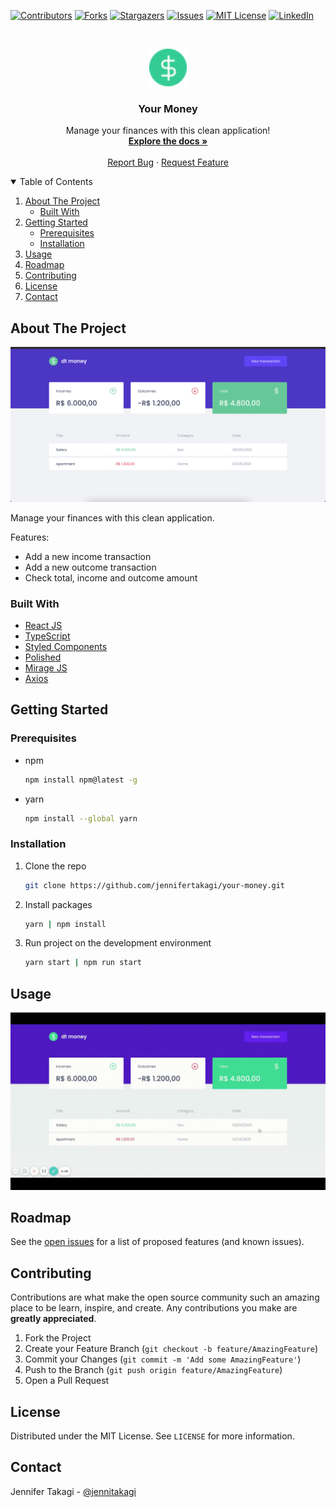 <!-- Inspired by https://github.com/jennifertakagi/your-money -->

<!-- PROJECT SHIELDS -->
[![Contributors][contributors-shield]][contributors-url]
[![Forks][forks-shield]][forks-url]
[![Stargazers][stars-shield]][stars-url]
[![Issues][issues-shield]][issues-url]
[![MIT License][license-shield]][license-url]
[![LinkedIn][linkedin-shield]][linkedin-url]



<!-- PROJECT LOGO -->
<br />
<p align="center">
  <a href="https://github.com/jennifertakagi/your-money">
    <img src="docs/logo.png" alt="Logo" width="60" height="60">
  </a>

  <h3 align="center">Your Money</h3>

  <p align="center">
    Manage your finances with this clean application!
    <br />
    <a href="https://github.com/jennifertakagi/your-money"><strong>Explore the docs »</strong></a>
    <br />
    <br />
    <a href="https://github.com/jennifertakagi/your-money/issues">Report Bug</a>
    ·
    <a href="https://github.com/jennifertakagi/your-money/issues">Request Feature</a>
  </p>
</p>



<!-- TABLE OF CONTENTS -->
<details open="open">
  <summary>Table of Contents</summary>
  <ol>
    <li>
      <a href="#about-the-project">About The Project</a>
      <ul>
        <li><a href="#built-with">Built With</a></li>
      </ul>
    </li>
    <li>
      <a href="#getting-started">Getting Started</a>
      <ul>
        <li><a href="#prerequisites">Prerequisites</a></li>
        <li><a href="#installation">Installation</a></li>
      </ul>
    </li>
    <li><a href="#usage">Usage</a></li>
    <li><a href="#roadmap">Roadmap</a></li>
    <li><a href="#contributing">Contributing</a></li>
    <li><a href="#license">License</a></li>
    <li><a href="#contact">Contact</a></li>
  </ol>
</details>



<!-- ABOUT THE PROJECT -->
## About The Project

[![Product Name Screen Shot][product-screenshot]](#)

Manage your finances with this clean application.

Features:
* Add a new income transaction
* Add a new outcome transaction
* Check total, income and outcome amount


### Built With

* [React JS](https://reactjs.org/)
* [TypeScript](https://www.typescriptlang.org/)
* [Styled Components](https://styled-components.com/)
* [Polished](https://polished.js.org/)
* [Mirage JS](https://miragejs.com/)
* [Axios](https://github.com/axios/axios)



<!-- GETTING STARTED -->
## Getting Started

### Prerequisites

* npm
  ```sh
  npm install npm@latest -g
  ```

* yarn
  ```sh
  npm install --global yarn
  ```

### Installation

1. Clone the repo
   ```sh
   git clone https://github.com/jennifertakagi/your-money.git
   ```
2. Install packages
   ```sh
   yarn | npm install
   ```
3. Run project on the development environment
   ```sh
   yarn start | npm run start
   ```



<!-- USAGE EXAMPLES -->
## Usage

<p align="left">
   <img src="docs/your-money.gif" />
</p>



<!-- ROADMAP -->
## Roadmap

See the [open issues](https://github.com/jennifertakagi/your-money/issues) for a list of proposed features (and known issues).



<!-- CONTRIBUTING -->
## Contributing

Contributions are what make the open source community such an amazing place to be learn, inspire, and create. Any contributions you make are **greatly appreciated**.

1. Fork the Project
2. Create your Feature Branch (`git checkout -b feature/AmazingFeature`)
3. Commit your Changes (`git commit -m 'Add some AmazingFeature'`)
4. Push to the Branch (`git push origin feature/AmazingFeature`)
5. Open a Pull Request



<!-- LICENSE -->
## License

Distributed under the MIT License. See `LICENSE` for more information.



<!-- CONTACT -->
## Contact

Jennifer Takagi - [@jennitakagi](https://twitter.com/jennitakagi)


<!-- MARKDOWN LINKS & IMAGES -->
<!-- https://www.markdownguide.org/basic-syntax/#reference-style-links -->
[contributors-shield]: https://img.shields.io/github/contributors/jennifertakagi/your-money.svg?style=for-the-badge
[contributors-url]: https://github.com/jennifertakagi/your-money/graphs/contributors
[forks-shield]: https://img.shields.io/github/forks/jennifertakagi/your-money.svg?style=for-the-badge
[forks-url]: https://github.com/jennifertakagi/your-money/network/members
[stars-shield]: https://img.shields.io/github/stars/jennifertakagi/your-money.svg?style=for-the-badge
[stars-url]: https://github.com/jennifertakagi/your-money/stargazers
[issues-shield]: https://img.shields.io/github/issues/jennifertakagi/your-money.svg?style=for-the-badge
[issues-url]: https://github.com/jennifertakagi/your-money/issues
[license-shield]: https://img.shields.io/github/license/jennifertakagi/your-money.svg?style=for-the-badge
[license-url]: https://github.com/jennifertakagi/your-money/blob/master/LICENSE.txt
[linkedin-shield]: https://img.shields.io/badge/-LinkedIn-black.svg?style=for-the-badge&logo=linkedin&colorB=555
[linkedin-url]: https://linkedin.com/in/jennifertakagi
[product-screenshot]: docs/screenshot.png
